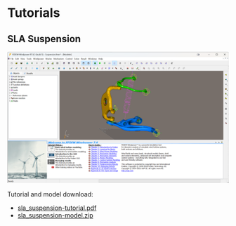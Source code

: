 # Tutorials

## SLA Suspension

![Image](linked_files/sla_suspension-image_1.png)

Tutorial and model download:

* [sla_suspension-tutorial.pdf](linked_files/sla_suspension-tutorial.pdf)
* [sla_suspension-model.zip](linked_files/sla_suspension-model.zip)

<!--
## Scissor lift

![scissor_lift-image.png](linked_files%2Fscissor_lift-image.png)

Tutorial and model download:

* [scissor_lift-tutorial.pdf](linked_files%2Fscissor_lift-tutorial.pdf)
* [scissor_lift-model.zip](linked_files%2Fscissor_lift-model.zip)

## Welding grip

![welding_grip-image.png](linked_files%2Fwelding_grip-image.png)

Tutorial and model download:

* [welding_grip-tutorial.pdf](linked_files%2Fwelding_grip-tutorial.pdf)
* [welding_grip-model.zip](linked_files%2Fwelding_grip-model.zip)




## Universal Joint

![universal_joint-image.jpg](linked_files%2Funiversal_joint-image.jpg)

Tutorial and model download:

* [universal_joint-tutorial.pdf](linked_files%2Funiversal_joint-tutorial.pdf)
* [universal_joint-model.zip](linked_files%2Funiversal_joint-model.zip)


## Spring-supported cantilever

![spring_supported_cantilever-image.png](linked_files%2Fspring_supported_cantilever-image.png)

Tutorial and model download:

* [spring_supported_cantilever-tutorial.pdf](linked_files%2Fspring_supported_cantilever-tutorial.pdf)
* [spring_supported_cantilever-model.zip](linked_files%2Fspring_supported_cantilever-model.zip)


## Buoyant cylinder

![buoyant_cylinder-image.png](linked_files%2Fbuoyant_cylinder-image.png)

Tutorial and model download:

* [buoyant_cylinder-tutorial.pdf](linked_files%2Fbuoyant_cylinder-tutorial.pdf)
* [buoyant_cylinder-model.zip](linked_files%2Fbuoyant_cylinder-model.zip)
-->

